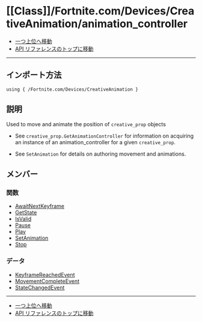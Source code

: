 # [[Class]]/Fortnite.com/Devices/CreativeAnimation/animation_controller

- [一つ上位へ移動](../main.md)
- [API リファレンスのトップに移動](../../../../main.md)

---

## インポート方法

```verse
using { /Fortnite.com/Devices/CreativeAnimation }
```

## 説明

Used to move and animate the position of `creative_prop` objects

- See `creative_prop.GetAnimationController` for information on acquiring an instance of an animation_controller for a given `creative_prop`.

- See `SetAnimation` for details on authoring movement and animations.

## メンバー

### 関数

- [AwaitNextKeyframe](./F_AwaitNextKeyframe/main.md)
- [GetState](./F_GetState/main.md)
- [IsValid](./F_IsValid/main.md)
- [Pause](./F_Pause/main.md)
- [Play](./F_Play/main.md)
- [SetAnimation](./F_SetAnimation/main.md)
- [Stop](./F_Stop/main.md)

### データ

- [KeyframeReachedEvent](./D_KeyframeReachedEvent/main.md)
- [MovementCompleteEvent](./D_MovementCompleteEvent/main.md)
- [StateChangedEvent](./D_StateChangedEvent/main.md)

---

- [一つ上位へ移動](../main.md)
- [API リファレンスのトップに移動](../../../../main.md)
